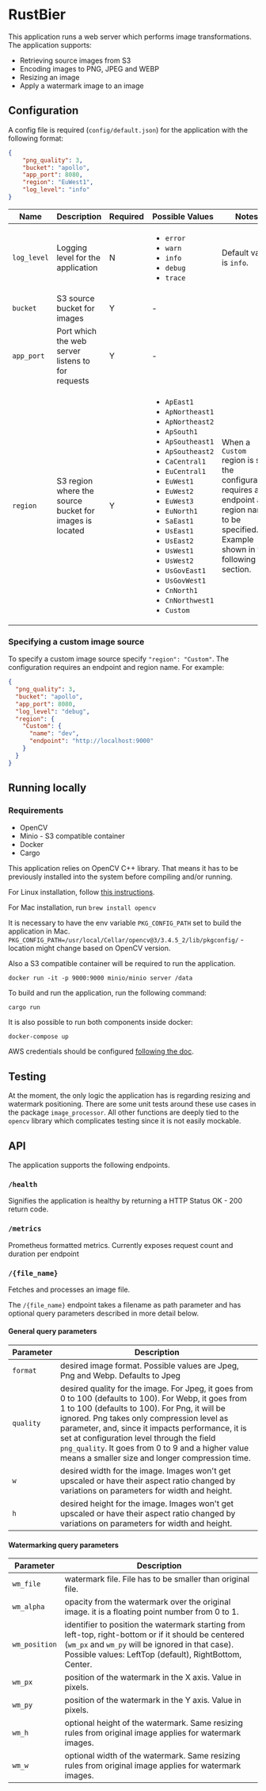 # RustBier

This application runs a web server which performs image transformations.
The application supports:
* Retrieving source images from S3
* Encoding images to PNG, JPEG and WEBP
* Resizing an image
* Apply a watermark image to an image

## Configuration

A config file is required (`config/default.json`) for the application with the following format:

```json
{
    "png_quality": 3,
    "bucket": "apollo",
    "app_port": 8080,
    "region": "EuWest1",
    "log_level": "info"
}
```
| Name | Description | Required | Possible Values | Notes |
|------|-------------|----------|-----------------|-------|
| `log_level` | Logging level for the application | N | <ul><li>`error`</li><li>`warn`</li><li>`info`</li><li>`debug`</li><li>`trace`</li></ul> | Default value is `info`. |
| `bucket` | S3 source bucket for images  | Y | - | |
| `app_port` | Port which the web server listens to for requests  | Y | - | |
| `region` | S3 region where the source bucket for images is located  | Y | <ul><li>`ApEast1`</li><li>`ApNortheast1`</li><li>`ApNortheast2`</li><li>`ApSouth1`</li><li>`ApSoutheast1`</li><li>`ApSoutheast2`</li><li>`CaCentral1`</li><li>`EuCentral1`</li><li>`EuWest1`</li><li>`EuWest2`</li><li>`EuWest3`</li><li>`EuNorth1`</li><li>`SaEast1`</li><li>`UsEast1`</li><li>`UsEast2`</li><li>`UsWest1`</li><li>`UsWest2`</li><li>`UsGovEast1`</li><li>`UsGovWest1`</li><li>`CnNorth1`</li><li>`CnNorthwest1`</li><li>`Custom`</li></ul> | When a `Custom` region is set, the configuration requires an endpoint and region name to be specified. Example shown in the following section. |


### Specifying a custom image source
To specify a custom image source specify `"region": "Custom"`. The configuration requires an endpoint and region name. For example:
```json
{
  "png_quality": 3,
  "bucket": "apollo",
  "app_port": 8080,
  "log_level": "debug",
  "region": {
    "Custom": {
      "name": "dev",
      "endpoint": "http://localhost:9000"
    }
  }
}
```

## Running locally

### Requirements
* OpenCV
* Minio - S3 compatible container
* Docker
* Cargo

This application relies on OpenCV C++ library. That means it has to be previously installed into the system before compiling and/or running.

For Linux installation, follow [this instructions](https://docs.opencv.org/master/d7/d9f/tutorial_linux_install.html).

For Mac installation, run `brew install opencv`

It is necessary to have the env variable `PKG_CONFIG_PATH` set to build the application in Mac. `PKG_CONFIG_PATH=/usr/local/Cellar/opencv@3/3.4.5_2/lib/pkgconfig/` - location might change based on OpenCV version.

Also a S3 compatible container will be required to run the application.

```docker run -it -p 9000:9000 minio/minio server /data```

To build and run the application, run the following command:

``` cargo run ```

It is also possible to run both components inside docker:

```docker-compose up```

AWS credentials should be configured [following the doc](https://github.com/rusoto/rusoto/blob/master/AWS-CREDENTIALS.md).

## Testing

At the moment, the only logic the application has is regarding resizing and watermark positioning. There are some unit tests around these use cases in the package `image_processor`. All other functions are deeply tied to the `opencv` library which complicates testing since it is not easily mockable.

## API

The application supports the following endpoints.

### `/health`
Signifies the application is healthy by returning a HTTP Status OK - 200 return code.

### `/metrics`
Prometheus formatted metrics. Currently exposes request count and duration per endpoint

### `/{file_name}`
Fetches and processes an image file.

The `/{file_name}` endpoint takes a filename as path parameter and has optional query parameters described in more detail below.

#### General query parameters
| Parameter | Description |
|-----------------|-------------|
| `format` | desired image format. Possible values are Jpeg, Png and Webp. Defaults to Jpeg |
| `quality` | desired quality for the image. For Jpeg, it goes from 0 to 100 (defaults to 100). For Webp, it goes from 1 to 100 (defaults to 100). For Png, it will be ignored. Png takes only compression level as parameter, and, since it impacts performance, it is set at configuration level through the field `png_quality`. It goes from 0 to 9 and a higher value means a smaller size and longer compression time.  |
| `w` | desired width for the image. Images won't get upscaled or have their aspect ratio changed by variations on parameters for width and height. |
| `h` | desired height for the image. Images won't get upscaled or have their aspect ratio changed by variations on parameters for width and height. |
 
#### Watermarking query parameters
| Parameter | Description |
|-----------------|-------------|
| `wm_file` | watermark file. File has to be smaller than original file. |
| `wm_alpha` | opacity from the watermark over the original image. it is a floating point number from 0 to 1. |
| `wm_position` | identifier to position the watermark starting from left-top, right-bottom or if it should be centered (`wm_px` and `wm_py` will be ignored in that case). Possible values: LeftTop (default), RightBottom, Center. |
| `wm_px` | position of the watermark in the X axis. Value in pixels. |
| `wm_py` | position of the watermark in the Y axis. Value in pixels. |
| `wm_h` | optional height of the watermark. Same resizing rules from original image applies for watermark images. |
| `wm_w` | optional width of the watermark. Same resizing rules from original image applies for watermark images. |